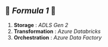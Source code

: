 ## 🏁 *Formula 1* 🏁
1. **Storage** : *ADLS Gen 2*
2. **Transformation** : *Azure Databricks*
3. **Orchestration** : *Azure Data Factory*
